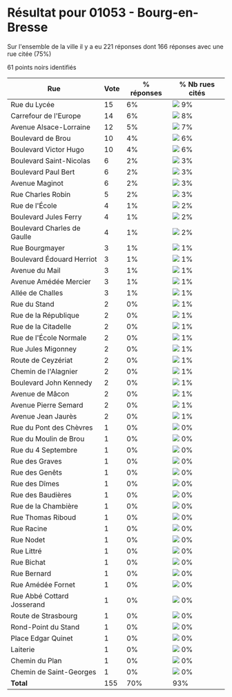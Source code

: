 # Résultat pour 01053 - Bourg-en-Bresse

Sur l'ensemble de la ville il y a eu 221 réponses dont 166 réponses avec une rue citée (75%)

61 points noirs identifiés

| Rue | Vote | % réponses | % Nb rues cités|
|-----|------|------------|----------------|
| Rue du Lycée | 15 | 6% | <img src="../../img/bar_9.gif" />&nbsp;9%|
| Carrefour de l'Europe | 14 | 6% | <img src="../../img/bar_8.gif" />&nbsp;8%|
| Avenue Alsace-Lorraine | 12 | 5% | <img src="../../img/bar_7.gif" />&nbsp;7%|
| Boulevard de Brou | 10 | 4% | <img src="../../img/bar_6.gif" />&nbsp;6%|
| Boulevard Victor Hugo | 10 | 4% | <img src="../../img/bar_6.gif" />&nbsp;6%|
| Boulevard Saint-Nicolas | 6 | 2% | <img src="../../img/bar_3.gif" />&nbsp;3%|
| Boulevard Paul Bert | 6 | 2% | <img src="../../img/bar_3.gif" />&nbsp;3%|
| Avenue Maginot | 6 | 2% | <img src="../../img/bar_3.gif" />&nbsp;3%|
| Rue Charles Robin | 5 | 2% | <img src="../../img/bar_3.gif" />&nbsp;3%|
| Rue de l'École | 4 | 1% | <img src="../../img/bar_2.gif" />&nbsp;2%|
| Boulevard Jules Ferry | 4 | 1% | <img src="../../img/bar_2.gif" />&nbsp;2%|
| Boulevard Charles de Gaulle | 4 | 1% | <img src="../../img/bar_2.gif" />&nbsp;2%|
| Rue Bourgmayer | 3 | 1% | <img src="../../img/bar_1.gif" />&nbsp;1%|
| Boulevard Édouard Herriot | 3 | 1% | <img src="../../img/bar_1.gif" />&nbsp;1%|
| Avenue du Mail | 3 | 1% | <img src="../../img/bar_1.gif" />&nbsp;1%|
| Avenue Amédée Mercier | 3 | 1% | <img src="../../img/bar_1.gif" />&nbsp;1%|
| Allée de Challes | 3 | 1% | <img src="../../img/bar_1.gif" />&nbsp;1%|
| Rue du Stand | 2 | 0% | <img src="../../img/bar_1.gif" />&nbsp;1%|
| Rue de la République | 2 | 0% | <img src="../../img/bar_1.gif" />&nbsp;1%|
| Rue de la Citadelle | 2 | 0% | <img src="../../img/bar_1.gif" />&nbsp;1%|
| Rue de l'École Normale | 2 | 0% | <img src="../../img/bar_1.gif" />&nbsp;1%|
| Rue Jules Migonney | 2 | 0% | <img src="../../img/bar_1.gif" />&nbsp;1%|
| Route de Ceyzériat | 2 | 0% | <img src="../../img/bar_1.gif" />&nbsp;1%|
| Chemin de l'Alagnier | 2 | 0% | <img src="../../img/bar_1.gif" />&nbsp;1%|
| Boulevard John Kennedy | 2 | 0% | <img src="../../img/bar_1.gif" />&nbsp;1%|
| Avenue de Mâcon | 2 | 0% | <img src="../../img/bar_1.gif" />&nbsp;1%|
| Avenue Pierre Semard | 2 | 0% | <img src="../../img/bar_1.gif" />&nbsp;1%|
| Avenue Jean Jaurès | 2 | 0% | <img src="../../img/bar_1.gif" />&nbsp;1%|
| Rue du Pont des Chèvres | 1 | 0% | <img src="../../img/bar_0.gif" />&nbsp;0%|
| Rue du Moulin de Brou | 1 | 0% | <img src="../../img/bar_0.gif" />&nbsp;0%|
| Rue du 4 Septembre | 1 | 0% | <img src="../../img/bar_0.gif" />&nbsp;0%|
| Rue des Graves | 1 | 0% | <img src="../../img/bar_0.gif" />&nbsp;0%|
| Rue des Genêts | 1 | 0% | <img src="../../img/bar_0.gif" />&nbsp;0%|
| Rue des Dîmes | 1 | 0% | <img src="../../img/bar_0.gif" />&nbsp;0%|
| Rue des Baudières | 1 | 0% | <img src="../../img/bar_0.gif" />&nbsp;0%|
| Rue de la Chambière | 1 | 0% | <img src="../../img/bar_0.gif" />&nbsp;0%|
| Rue Thomas Riboud | 1 | 0% | <img src="../../img/bar_0.gif" />&nbsp;0%|
| Rue Racine | 1 | 0% | <img src="../../img/bar_0.gif" />&nbsp;0%|
| Rue Nodet | 1 | 0% | <img src="../../img/bar_0.gif" />&nbsp;0%|
| Rue Littré | 1 | 0% | <img src="../../img/bar_0.gif" />&nbsp;0%|
| Rue Bichat | 1 | 0% | <img src="../../img/bar_0.gif" />&nbsp;0%|
| Rue Bernard | 1 | 0% | <img src="../../img/bar_0.gif" />&nbsp;0%|
| Rue Amédée Fornet | 1 | 0% | <img src="../../img/bar_0.gif" />&nbsp;0%|
| Rue Abbé Cottard Josserand | 1 | 0% | <img src="../../img/bar_0.gif" />&nbsp;0%|
| Route de Strasbourg | 1 | 0% | <img src="../../img/bar_0.gif" />&nbsp;0%|
| Rond-Point du Stand | 1 | 0% | <img src="../../img/bar_0.gif" />&nbsp;0%|
| Place Edgar Quinet | 1 | 0% | <img src="../../img/bar_0.gif" />&nbsp;0%|
| Laiterie | 1 | 0% | <img src="../../img/bar_0.gif" />&nbsp;0%|
| Chemin du Plan | 1 | 0% | <img src="../../img/bar_0.gif" />&nbsp;0%|
| Chemin de Saint-Georges | 1 | 0% | <img src="../../img/bar_0.gif" />&nbsp;0%|
| **Total** | 155 | 70% | 93%|
